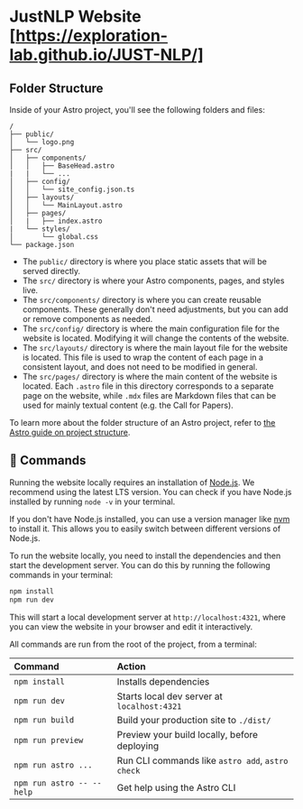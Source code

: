 # JustNLP Website [https://exploration-lab.github.io/JUST-NLP/]

## Folder Structure

Inside of your Astro project, you'll see the following folders and files:

```text
/
├── public/
│   └── logo.png
├── src/
│   ├── components/
│   │   ├── BaseHead.astro
|   |   └── ...
│   ├── config/
│   │   └── site_config.json.ts
│   ├── layouts/
│   │   └── MainLayout.astro
│   ├── pages/
│   |   ├── index.astro
|   └── styles/
│       └── global.css
└── package.json
```

- The `public/` directory is where you place static assets that will be served directly.
- The `src/` directory is where your Astro components, pages, and styles live.
- The `src/components/` directory is where you can create reusable components. These generally don't need adjustments, but you can add or remove components as needed.
- The `src/config/` directory is where the main configuration file for the website is located. Modifying it will change the contents of the website.
- The `src/layouts/` directory is where the main layout file for the website is located. This file is used to wrap the content of each page in a consistent layout, and does not need to be modified in general.
- The `src/pages/` directory is where the main content of the website is located. Each `.astro` file in this directory corresponds to a separate page on the website, while `.mdx` files are Markdown files that can be used for mainly textual content (e.g. the Call for Papers).

To learn more about the folder structure of an Astro project, refer to [the Astro guide on project structure](https://docs.astro.build/en/basics/project-structure/).

## 🧞 Commands

Running the website locally requires an installation of [Node.js](https://nodejs.org/en/download/). We recommend using the latest LTS version. You can check if you have Node.js installed by running `node -v` in your terminal.

If you don't have Node.js installed, you can use a version manager like [nvm](https://github.com/nvm-sh/nvm) to install it. This allows you to easily switch between different versions of Node.js.

To run the website locally, you need to install the dependencies and then start the development server. You can do this by running the following commands in your terminal:

```bash
npm install
npm run dev
```

This will start a local development server at `http://localhost:4321`, where you can view the website in your browser and edit it interactively.

All commands are run from the root of the project, from a terminal:

| Command                   | Action                                           |
| :------------------------ | :----------------------------------------------- |
| `npm install`             | Installs dependencies                            |
| `npm run dev`             | Starts local dev server at `localhost:4321`      |
| `npm run build`           | Build your production site to `./dist/`          |
| `npm run preview`         | Preview your build locally, before deploying     |
| `npm run astro ...`       | Run CLI commands like `astro add`, `astro check` |
| `npm run astro -- --help` | Get help using the Astro CLI                     |
